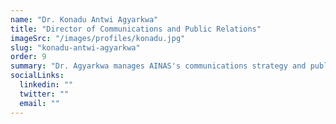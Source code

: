```yaml
---
name: "Dr. Konadu Antwi Agyarkwa"
title: "Director of Communications and Public Relations"
imageSrc: "/images/profiles/konadu.jpg"
slug: "konadu-antwi-agyarkwa"
order: 9
summary: "Dr. Agyarkwa manages AINAS's communications strategy and public relations initiatives to enhance visibility and stakeholder engagement."
socialLinks:
  linkedin: ""
  twitter: ""
  email: ""
---
```

